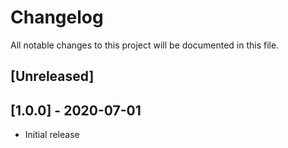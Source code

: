 # Changelog
All notable changes to this project will be documented in this file.

## [Unreleased]


## [1.0.0] - 2020-07-01
- Initial release
